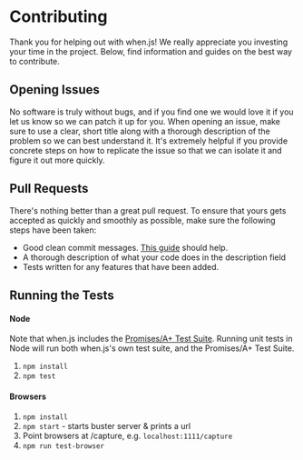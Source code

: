 # Contributing

Thank you for helping out with when.js! We really appreciate you investing your time in the project. Below, find information and guides on the best way to contribute.

Opening Issues
--------------

No software is truly without bugs, and if you find one we would love it if you let us know so we can patch it up for you. When opening an issue, make sure to use a clear, short title along with a thorough description of the problem so we can best understand it. It's extremely helpful if you provide concrete steps on how to replicate the issue so that we can isolate it and figure it out more quickly.

Pull Requests
-------------

There's nothing better than a great pull request. To ensure that yours gets accepted as quickly and smoothly as possible, make sure the following steps have been taken:

- Good clean commit messages. [This guide](http://tbaggery.com/2008/04/19/a-note-about-git-commit-messages.html) should help.
- A thorough description of what your code does in the description field
- Tests written for any features that have been added.

Running the Tests
-----------------

#### Node

Note that when.js includes the [Promises/A+ Test Suite](https://github.com/promises-aplus/promise-tests).  Running unit tests in Node will run both when.js's own test suite, and the Promises/A+ Test Suite.

1. `npm install`
2. `npm test`

#### Browsers

1. `npm install`
2. `npm start` - starts buster server & prints a url
3. Point browsers at <buster server url>/capture, e.g. `localhost:1111/capture`
4. `npm run test-browser`
